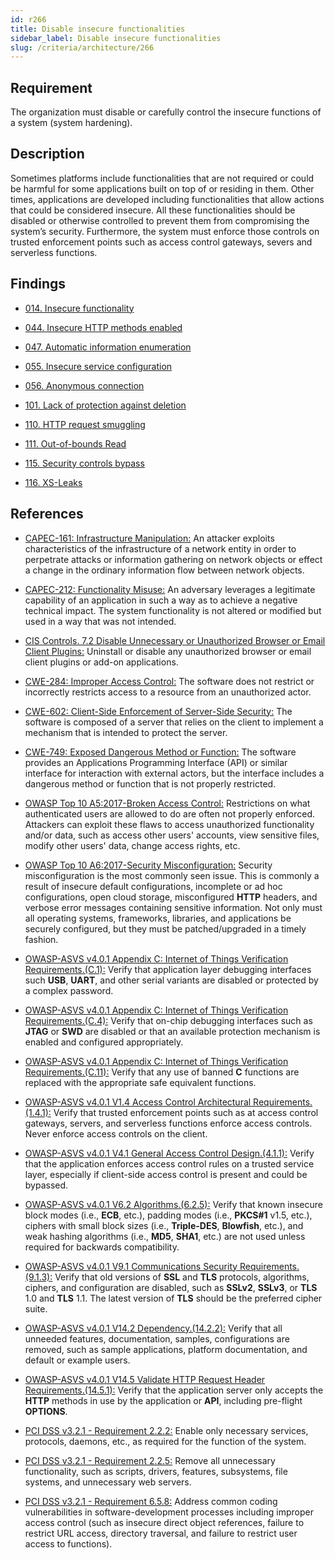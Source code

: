 ```yaml
---
id: r266
title: Disable insecure functionalities
sidebar_label: Disable insecure functionalities
slug: /criteria/architecture/266
---
```


## Requirement

The organization must disable or carefully control the insecure functions of a
system (system hardening).

## Description

Sometimes platforms include functionalities that are not required or could be
harmful for some applications built on top of or residing in them. Other times,
applications are developed including functionalities that allow actions that
could be considered insecure. All these functionalities should be disabled or
otherwise controlled to prevent them from compromising the system’s security.
Furthermore, the system must enforce those controls on trusted enforcement
points such as access control gateways, severs and serverless functions.

## Findings

- [014. Insecure functionality](https://fluidattacks.com/products/rules/findings/014/)

- [044. Insecure HTTP methods enabled](https://fluidattacks.com/products/rules/findings/044/)

- [047. Automatic information enumeration](https://fluidattacks.com/products/rules/findings/047/)

- [055. Insecure service configuration](https://fluidattacks.com/products/rules/findings/055/)

- [056. Anonymous connection](https://fluidattacks.com/products/rules/findings/056/)

- [101. Lack of protection against deletion](https://fluidattacks.com/products/rules/findings/101/)

- [110. HTTP request smuggling](https://fluidattacks.com/products/rules/findings/110/)

- [111. Out-of-bounds Read](https://fluidattacks.com/products/rules/findings/111/)

- [115. Security controls bypass](https://fluidattacks.com/products/rules/findings/115/)

- [116. XS-Leaks](https://fluidattacks.com/products/rules/findings/116/)

## References

- [CAPEC-161: Infrastructure Manipulation:](https://capec.mitre.org/data/definitions/161.html)
An attacker exploits characteristics of the infrastructure of a network entity
in order to perpetrate attacks or information gathering on network objects or
effect a change in the ordinary information flow between network objects.

- [CAPEC-212: Functionality Misuse:](https://capec.mitre.org/data/definitions/212.html)
An adversary leverages a legitimate capability of an application in such a way
as to achieve a negative technical impact. The system functionality is not
altered or modified but used in a way that was not intended.

- [CIS Controls. 7.2 Disable Unnecessary or Unauthorized Browser or Email Client Plugins:](https://www.cisecurity.org/controls/)
Uninstall or disable any unauthorized browser or email client plugins or add-on
applications.

- [CWE-284: Improper Access Control:](https://cwe.mitre.org/data/definitions/284.html)
The software does not restrict or incorrectly restricts access to a resource
from an unauthorized actor.

- [CWE-602: Client-Side Enforcement of Server-Side Security:](https://cwe.mitre.org/data/definitions/602.html)
The software is composed of a server that relies on the client to implement a
mechanism that is intended to protect the server.

- [CWE-749: Exposed Dangerous Method or Function:](https://cwe.mitre.org/data/definitions/749.html)
The software provides an Applications Programming Interface (API) or similar
interface for interaction with external actors, but the interface includes a
dangerous method or function that is not properly restricted.

- [OWASP Top 10 A5:2017-Broken Access Control:](https://owasp.org/www-project-top-ten/OWASP_Top_Ten_2017/Top_10-2017_A5-Broken_Access_Control)
Restrictions on what authenticated users are allowed to do are often not
properly enforced. Attackers can exploit these flaws to access unauthorized
functionality and/or data, such as access other users' accounts, view sensitive
files, modify other users' data, change access rights, etc.

- [OWASP Top 10 A6:2017-Security Misconfiguration:](https://owasp.org/www-project-top-ten/OWASP_Top_Ten_2017/Top_10-2017_A6-Security_Misconfiguration)
Security misconfiguration is the most commonly seen issue. This is commonly a
result of insecure default configurations, incomplete or ad hoc configurations,
open cloud storage, misconfigured **HTTP** headers, and verbose error messages
containing sensitive information. Not only must all operating systems,
frameworks, libraries, and applications be securely configured, but they must
be patched/upgraded in a timely fashion.

- [OWASP-ASVS v4.0.1 Appendix C: Internet of Things Verification Requirements.(C.1):](https://owasp.org/www-project-application-security-verification-standard/)
Verify that application layer debugging interfaces such **USB**, **UART**, and other
serial variants are disabled or protected by a complex password.

- [OWASP-ASVS v4.0.1 Appendix C: Internet of Things Verification Requirements.(C.4):](https://owasp.org/www-project-application-security-verification-standard/)
Verify that on-chip debugging interfaces such as **JTAG** or **SWD** are disabled or
that an available protection mechanism is enabled and configured appropriately.

- [OWASP-ASVS v4.0.1 Appendix C: Internet of Things Verification Requirements.(C.11):](https://owasp.org/www-project-application-security-verification-standard/)
Verify that any use of banned **C** functions are replaced with the appropriate
safe equivalent functions.

- [OWASP-ASVS v4.0.1 V1.4 Access Control Architectural Requirements.(1.4.1):](https://owasp.org/www-project-application-security-verification-standard/)
Verify that trusted enforcement points such as at access control gateways,
servers, and serverless functions enforce access controls.
Never enforce access controls on the client.

- [OWASP-ASVS v4.0.1 V4.1 General Access Control Design.(4.1.1):](https://owasp.org/www-project-application-security-verification-standard/)
Verify that the application enforces access control rules on a trusted
service layer, especially if client-side access control is present and could
be bypassed.

- [OWASP-ASVS v4.0.1 V6.2 Algorithms.(6.2.5):](https://owasp.org/www-project-application-security-verification-standard/)
Verify that known insecure block modes (i.e., **ECB**, etc.), padding modes
(i.e., **PKCS#1** v1.5, etc.), ciphers with small block sizes
(i.e., **Triple-DES**, **Blowfish**, etc.), and weak hashing algorithms
(i.e., **MD5**, **SHA1**, etc.) are not used unless required for backwards
compatibility.

- [OWASP-ASVS v4.0.1 V9.1 Communications Security Requirements.(9.1.3):](https://owasp.org/www-project-application-security-verification-standard/)
Verify that old versions of **SSL** and **TLS** protocols, algorithms, ciphers,
and configuration are disabled, such as **SSLv2**, **SSLv3**, or **TLS** 1.0 and **TLS** 1.1.
The latest version of **TLS** should be the preferred cipher suite.

- [OWASP-ASVS v4.0.1 V14.2 Dependency.(14.2.2):](https://owasp.org/www-project-application-security-verification-standard/)
Verify that all unneeded features, documentation, samples, configurations are
removed, such as sample applications, platform documentation,
and default or example users.

- [OWASP-ASVS v4.0.1 V14.5 Validate HTTP Request Header Requirements.(14.5.1):](https://owasp.org/www-project-application-security-verification-standard/)
Verify that the application server only accepts the **HTTP** methods in use by the
application or **API**, including pre-flight **OPTIONS**.

- [PCI DSS v3.2.1 - Requirement 2.2.2:](https://www.pcisecuritystandards.org/documents/PCI_DSS_v3-2-1.pdf)
Enable only necessary services, protocols, daemons, etc.,
as required for the function of the system.

- [PCI DSS v3.2.1 - Requirement 2.2.5:](https://www.pcisecuritystandards.org/documents/PCI_DSS_v3-2-1.pdf)
Remove all unnecessary functionality, such as scripts, drivers, features,
subsystems, file systems, and unnecessary web servers.

- [PCI DSS v3.2.1 - Requirement 6.5.8:](https://www.pcisecuritystandards.org/documents/PCI_DSS_v3-2-1.pdf)
Address common coding vulnerabilities in software-development processes
including improper access control (such as insecure direct object
references, failure to restrict URL access, directory traversal, and
failure to restrict user access to functions).
